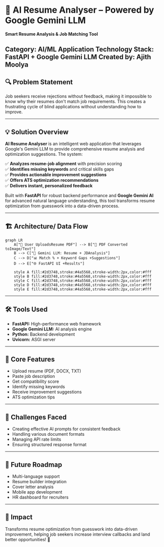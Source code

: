 # 🚀 AI Resume Analyser – Powered by Google Gemini LLM

**Smart Resume Analysis & Job Matching Tool**

**Category**: AI/ML Application
**Technology Stack**: FastAPI + Google Gemini LLM
**Created by**: Ajith Moolya
---

## 🔍 Problem Statement

Job seekers receive rejections without feedback, making it impossible to know why their resumes don't match job requirements. This creates a frustrating cycle of blind applications without understanding how to improve.

---

## 💡 Solution Overview

**AI Resume Analyser** is an intelligent web application that leverages Google's Gemini LLM to provide comprehensive resume analysis and optimization suggestions. The system:

✅ **Analyzes resume-job alignment** with precision scoring  
✅ **Identifies missing keywords** and critical skills gaps  
✅ **Provides actionable improvement suggestions**  
✅ **Offers ATS optimization recommendations**  
✅ **Delivers instant, personalized feedback**

Built with **FastAPI** for robust backend performance and **Google Gemini AI** for advanced natural language understanding, this tool transforms resume optimization from guesswork into a data-driven process.

---

## 🏗️ Architecture/ Data Flow
```mermaid
graph LR
    A["📄 User UploadsResume PDF"] --> B["🔄 PDF Converted toImage/Text"]
    B --> C["🤖 Gemini LLM: Resume + JDAnalysis"]
    C --> D["📊 Match % + Keyword Gaps +Suggestions"]
    D --> E["🌐 FastAPI UI +Results"]
    
    style A fill:#2d3748,stroke:#4a5568,stroke-width:2px,color:#fff
    style B fill:#2d3748,stroke:#4a5568,stroke-width:2px,color:#fff
    style C fill:#2d3748,stroke:#4a5568,stroke-width:2px,color:#fff
    style D fill:#2d3748,stroke:#4a5568,stroke-width:2px,color:#fff
    style E fill:#2d3748,stroke:#4a5568,stroke-width:2px,color:#fff
```

---
## 🛠️ Tools Used

- **FastAPI:** High-performance web framework
- **Google Gemini LLM:** AI analysis engine
- **Python:** Backend development
- **Uvicorn:** ASGI server

---

## 🎯 Core Features

- Upload resume (PDF, DOCX, TXT)
- Paste job description
- Get compatibility score
- Identify missing keywords
- Receive improvement suggestions
- ATS optimization tips

---

## 🔧 Challenges Faced

- Creating effective AI prompts for consistent feedback
- Handling various document formats
- Managing API rate limits
- Ensuring structured response format

---

## 🚀 Future Roadmap

- Multi-language support
- Resume builder integration
- Cover letter analysis
- Mobile app development
- HR dashboard for recruiters

---

## 🎯 Impact

Transforms resume optimization from guesswork into data-driven improvement, helping job seekers increase interview callbacks and land better opportunities! 🚀

